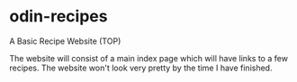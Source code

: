 # odin-recipes
A Basic Recipe Website (TOP)

The website will consist of a main index page which will have links to a few recipes. The website won't look very pretty by the time I have finished.